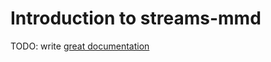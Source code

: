 # Introduction to streams-mmd

TODO: write [great documentation](http://jacobian.org/writing/what-to-write/)
